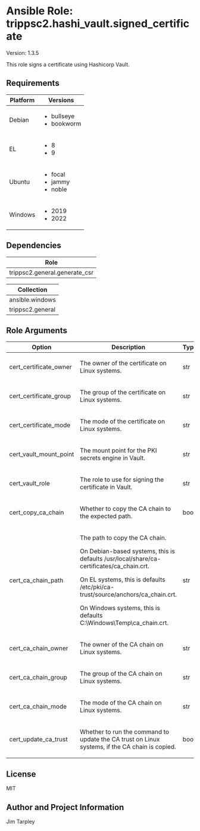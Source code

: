 <!-- BEGIN_ANSIBLE_DOCS -->

# Ansible Role: trippsc2.hashi_vault.signed_certificate
Version: 1.3.5

This role signs a certificate using Hashicorp Vault.

## Requirements

| Platform | Versions |
| -------- | -------- |
| Debian | <ul><li>bullseye</li><li>bookworm</li></ul> |
| EL | <ul><li>8</li><li>9</li></ul> |
| Ubuntu | <ul><li>focal</li><li>jammy</li><li>noble</li></ul> |
| Windows | <ul><li>2019</li><li>2022</li></ul> |

## Dependencies
| Role |
| ---- |
| trippsc2.general.generate_csr |

| Collection |
| ---------- |
| ansible.windows |
| trippsc2.general |

## Role Arguments
|Option|Description|Type|Required|Choices|Default|
|---|---|---|---|---|---|
| cert_certificate_owner | <p>The owner of the certificate on Linux systems.</p> | str | no |  | root |
| cert_certificate_group | <p>The group of the certificate on Linux systems.</p> | str | no |  | root |
| cert_certificate_mode | <p>The mode of the certificate on Linux systems.</p> | str | no |  | 0644 |
| cert_vault_mount_point | <p>The mount point for the PKI secrets engine in Vault.</p> | str | no |  | pki |
| cert_vault_role | <p>The role to use for signing the certificate in Vault.</p> | str | no |  | verbatim |
| cert_copy_ca_chain | <p>Whether to copy the CA chain to the expected path.</p> | bool | no |  | false |
| cert_ca_chain_path | <p>The path to copy the CA chain.</p><p>On Debian-based systems, this is defaults /usr/local/share/ca-certificates/ca_chain.crt.</p><p>On EL systems, this is defaults /etc/pki/ca-trust/source/anchors/ca_chain.crt.</p><p>On Windows systems, this is defaults C:\Windows\Temp\ca_chain.crt.</p> | str | no |  | OS specific |
| cert_ca_chain_owner | <p>The owner of the CA chain on Linux systems.</p> | str | no |  | root |
| cert_ca_chain_group | <p>The group of the CA chain on Linux systems.</p> | str | no |  | root |
| cert_ca_chain_mode | <p>The mode of the CA chain on Linux systems.</p> | str | no |  | 0644 |
| cert_update_ca_trust | <p>Whether to run the command to update the CA trust on Linux systems, if the CA chain is copied.</p> | bool | no |  | true |


## License
MIT

## Author and Project Information
Jim Tarpley
<!-- END_ANSIBLE_DOCS -->
